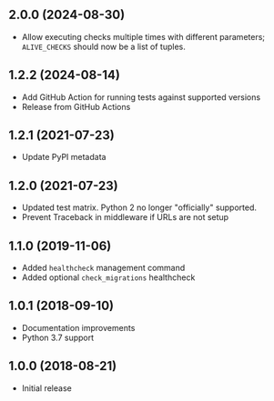 2.0.0 (2024-08-30)
------------------

- Allow executing checks multiple times with different parameters; `ALIVE_CHECKS` should now be a list of tuples.


1.2.2 (2024-08-14)
------------------

- Add GitHub Action for running tests against supported versions
- Release from GitHub Actions


1.2.1 (2021-07-23)
------------------

* Update PyPI metadata


1.2.0 (2021-07-23)
------------------

* Updated test matrix. Python 2 no longer "officially" supported.
* Prevent Traceback in middleware if URLs are not setup


1.1.0 (2019-11-06)
------------------

* Added `healthcheck` management command
* Added optional `check_migrations` healthcheck


1.0.1 (2018-09-10)
------------------

* Documentation improvements
* Python 3.7 support


1.0.0 (2018-08-21)
------------------

* Initial release
